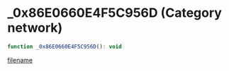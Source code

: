 # _0x86E0660E4F5C956D (Category network)

```js
function _0x86E0660E4F5C956D(): void
```

[filename](_0x86E0660E4F5C956D_m.md ':include')